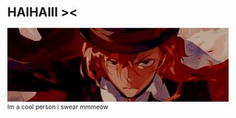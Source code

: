 # HAIHAIII ><
![My Picture](https://github.com/magicaldoctor/i-love-myself-yall-barksbarks/blob/main/Tak%20berjudul659_20250410205012.png)
Im a cool person i swear mmmeow
